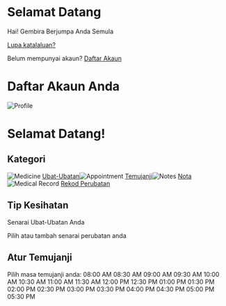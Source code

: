# Selamat Datang

Hai! Gembira Berjumpa Anda Semula

[Lupa katalaluan?](#)

Belum mempunyai akaun? [Daftar Akaun](javascript:void(0);)

# Daftar Akaun Anda

![Profile](profile.png)

# Selamat Datang!

## Kategori

![Medicine](meds.png) [Ubat-Ubatan](../medicinebutton/medicinebutton.html)![Appointment](appt.png) [Temujanji](../appointment/appointment.html)![Notes](notes.png) [Nota](../notes/notes.html)![Medical Record](mr.png) [Rekod Perubatan](../medicalrecord/medicalrecord.html)

## Tip Kesihatan

Senarai Ubat-Ubatan Anda

Pilih atau tambah senarai perubatan anda
## Atur Temujanji

Pilih masa temujanji anda:
        08:00 AM
        08:30 AM
        09:00 AM
        09:30 AM
        10:00 AM
        10:30 AM
        11:00 AM
        11:30 AM
        12:00 PM
        12:30 PM
        01:00 PM
        01:30 PM
        02:00 PM
        02:30 PM
        03:00 PM
        03:30 PM
        04:00 PM
        04:30 PM
        05:00 PM
        05:30 PM

